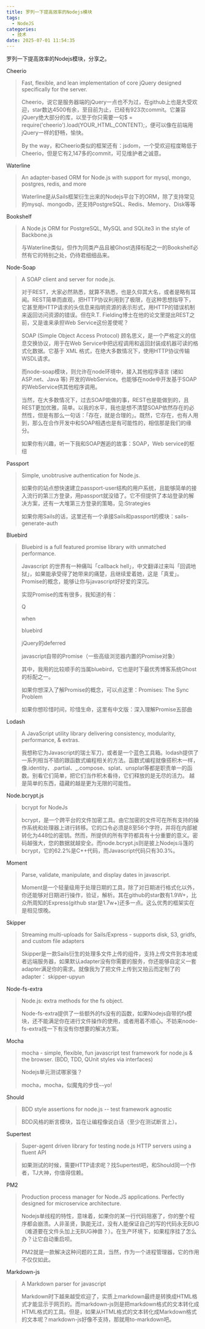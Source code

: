 ```yaml
---
title: 罗列一下提高效率的Nodejs模块
tags:
  - NodeJS
categories:
  - 技术
date: 2025-07-01 11:54:35
---
```


罗列一下提高效率的Nodejs模块，分享之。

Cheerio

> Fast, flexible, and lean implementation of core jQuery designed specifically for the server.
>
> Cheerio，说它是服务器端的jQuery一点也不为过，在github上也是大受欢迎，star数达4500有余，至目前为止，已经有923次commit。它兼容jQuery绝大部分的库，以至于你只需要一句$ = require('cheerio').load(YOUR\_HTML\_CONTENT);，便可以像在前端用jQuery一样的舒畅，愉快。
>
> By the way，和Cheerio类似的框架还有：jsdom，一个受欢迎程度略低于Cheerio，但是它有2,147多的commit，可见维护者之诚意。

Waterline

> An adapter-based ORM for Node.js with support for mysql, mongo, postgres, redis, and more
>
> Waterline是从Sails框架衍生出来的Nodejs平台下的ORM，除了支持常见的mysql、mongodb，还支持PostgreSQL、Redis、Memory、Disk等等

Bookshelf

> A Node.js ORM for PostgreSQL, MySQL and SQLite3 in the style of Backbone.js
>
> 与Waterline类似，但作为同类产品且被Ghost选择标配之一的Bookshelf必然有它的特别之处，仍待君细细品来。

Node-Soap

> A SOAP client and server for node.js.
>
> 对于REST，大家必然熟悉，就算不熟悉，也是久仰其大名，或者是略有耳闻。REST简单而直观，把HTTP协议利用到了极限，在这种思想指导下，它甚至用HTTP请求的头信息来指明资源的表示形式，用HTTP的错误机制来返回访问资源的错误。但在R.T. Fielding博士在他的论文里提出REST之前，又是谁来承担Web Service这份差使呢？
>
> SOAP (Simple Object Access Protocol) 顾名思义，是一个严格定义的信息交换协议，用于在Web Service中把远程调用和返回封装成机器可读的格式化数据。它基于 XML 格式，在绝大多数情况下，使用HTTP协议传输WSDL请求。
>
> 而node-soap模块，则允许在node环境中，接入其他程序语言 (诸如 ASP.net、Java 等) 开发的WebService。也能够在node中开发基于SOAP的WebService供其他程序调用。
>
> 当然，在大多数情况下，过去SOAP能做的事，REST也是能做到的，且REST更加优雅，简单。以我的水平，我也是想不清楚SOAP依然存在的必然性，但是有那么一句话：「存在，就是合理的」。既然，它存在，也有人用到，那么在合作开发中和SOAP相遇也是有可能性的，相信那是我们的缘分。
>
> 如果你有兴趣，听一下我和SOAP邂逅的故事：SOAP，Web service的枢纽

Passport

> Simple, unobtrusive authentication for Node.js.
>
> 如果你的站点想快速建立passport-user结构的用户系统，且能够简单的接入流行的第三方登录，用passport就没错了。它不但提供了本站登录的解决方案，还有一大堆第三方登录的策略，见:Strategies
>
> 如果你用Sails的话，这里还有一个承接Sails和passport的模块：sails-generate-auth

Bluebird

> Bluebird is a full featured promise library with unmatched performance.
>
> Javascript 的世界有一种痛叫「callback hell」，中文翻译过来叫「回调地狱」，如果能承受得了她带来的痛楚，且继续爱着她，这是「真爱」。Promise的概念，能够让你与javascript好好爱的深沉。
>
> 实现Promise的库有很多，我知道的有：
>
> Q
>
> when
>
> bluebird
>
> jQuery的deferred
>
> javascript自带的Promise（一些高级浏览器内置的Promise对象）
>
> 其中，我用的比较顺手的当属bluebird，它也是时下最优秀博客系统Ghost的标配之一。
>
> 如果你想深入了解Promise的概念，可以点这里：Promises: The Sync Problem
>
> 如果你想珍惜时间，珍惜生命，这里有中文版：深入理解Promise五部曲

Lodash

> A JavaScript utility library delivering consistency, modularity, performance, & extras.
>
> 我想称它为Javascript的瑞士军刀，或者是一个蓝色工具箱。lodash提供了一系列相当不错的跟函数式编程相关的方法。函数式编程就像搭积木一样，像.identity、.partial、\_.compose、splat、unsplat等都是职责单一的函数。别看它们简单，把它们当作积木看待，它们释放的是无尽的活力。 越是简单的东西，蕴藏的越是更为无限的可能性。

Node.bcrypt.js

> bcrypt for NodeJs
>
> bcrypt，是一个跨平台的文件加密工具。由它加密的文件可在所有支持的操作系统和处理器上进行转移。它的口令必须是8至56个字符，并将在内部被转化为448位的密钥。然而，所提供的所有字符都具有十分重要的意义。密码越强大，您的数据就越安全。而node.bcrypt.js则是披上Nodejs斗篷的bcrypt，它的62.2%是C++代码，而Javascript代码只有30.3%。

Moment

> Parse, validate, manipulate, and display dates in javascript.
>
> Moment是一个轻量级用于处理日期的工具，除了对日期进行格式化以外，你还能够对日期进行操作，验证，解析。其在github的star数有1.9W+，比众所周知的Express(github star是1.7w+)还多一点。这么优秀的框架实在是相见恨晚。

Skipper

> Streaming multi-uploads for Sails/Express - supports disk, S3, gridfs, and custom file adapters
>
> Skipper是一款Sails衍生的处理多文件上传的组件，支持上传文件到本地或者远端服务器，如果默认adapter没有你需要的服务，你还能够自定义一套adapter满足你的需求。就像我为了把文件上传到又拍云而定制了的adapter： skipper-upyun

Node-fs-extra

> Node.js: extra methods for the fs object.
>
> Node-fs-extra提供了一些额外的fs没有的函数，如果Nodejs自带的fs模块，还不能满足你在进行文件操作的使用，或者用着不顺心。不妨来node-fs-extra找一下有没有你想要的解决方案。

Mocha

> mocha - simple, flexible, fun javascript test framework for node.js & the browser. (BDD, TDD, QUnit styles via interfaces)
>
> Nodejs单元测试哪家强？
>
> mocha，mocha，似魔鬼的步伐`~~`yo!

Should

> BDD style assertions for node.js -- test framework agnostic
>
> BDD风格的断言模块，旨在让编程像说白话（至少在测试断言上）。

Supertest

> Super-agent driven library for testing node.js HTTP servers using a fluent API
>
> 如果测试的时候，需要HTTP请求呢？找Supertest吧，和Should同一个作者，TJ大神，你值得信赖。

PM2

> Production process manager for Node.JS applications. Perfectly designed for microservice architecture.
>
> Nodejs单线程的特性，意味着，如果你的某一行代码阻塞了，你的整个程序都会崩溃。人非圣贤，孰能无过，没有人能保证自己的写的代码永无BUG（难道要在文件头加上无BUG神兽？）。在生产环境下，如果程序挂了怎么办？让它自动重启呗。
>
> PM2就是一款解决这种问题的工具，当然，作为一个进程管理器，它的作用不仅仅如此。

Markdown-js

> A Markdown parser for javascript
>
> Markdown时下越来越受欢迎了，实质上markdown最终是转换成HTML格式才能显示于网页的。而markdown-js则是把markdown格式的文本转化成HTML格式的工具。但是，如果从HTML格式的文本转化成Markdown格式的文本呢？markdown-js好像不支持，那就用to-markdown吧。


